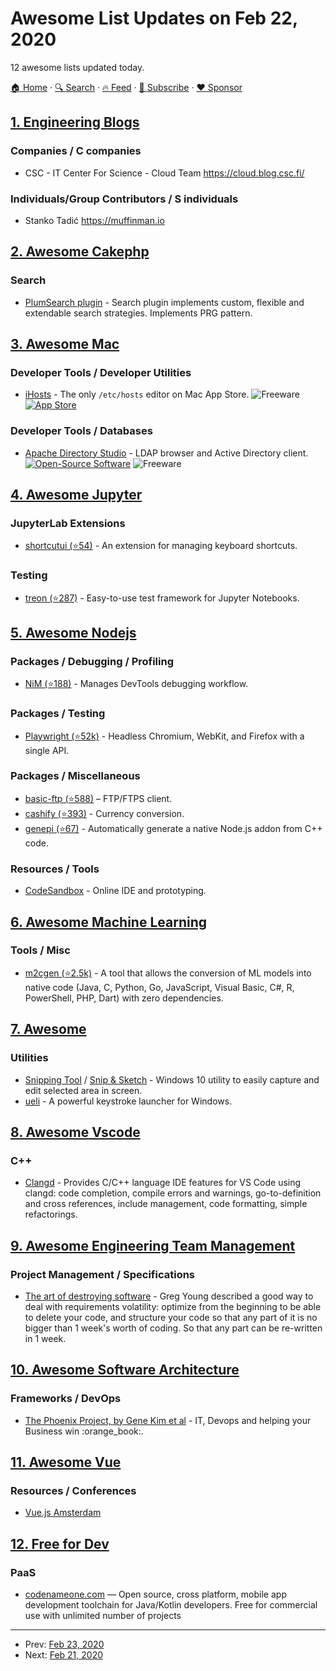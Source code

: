 # Awesome List Updates on Feb 22, 2020

12 awesome lists updated today.

[🏠 Home](/README.md) · [🔍 Search](https://www.trackawesomelist.com/search/) · [🔥 Feed](https://www.trackawesomelist.com/rss.xml) · [📮 Subscribe](https://trackawesomelist.us17.list-manage.com/subscribe?u=d2f0117aa829c83a63ec63c2f&id=36a103854c) · [❤️  Sponsor](https://github.com/sponsors/theowenyoung)



## [1. Engineering Blogs](/content/kilimchoi/engineering-blogs/README.md)

### Companies / C companies

*   CSC - IT Center For Science - Cloud Team <https://cloud.blog.csc.fi/>

### Individuals/Group Contributors / S individuals

*   Stanko Tadić <https://muffinman.io>

## [2. Awesome Cakephp](/content/FriendsOfCake/awesome-cakephp/README.md)

### Search

*   [PlumSearch plugin](https://github.com/skie/plum_search) - Search plugin implements custom, flexible and extendable search strategies. Implements PRG pattern.

## [3. Awesome Mac](/content/jaywcjlove/awesome-mac/README.md)

### Developer Tools / Developer Utilities

*   [iHosts](https://en.toolinbox.net/iHosts/) - The only `/etc/hosts` editor on Mac App Store. ![Freeware](https://jaywcjlove.github.io/sb/ico/min-free.svg "Freeware") [![App Store](https://jaywcjlove.github.io/sb/ico/min-app-store.svg "App Store Software")](https://itunes.apple.com/app/id1102004240?mt=12)

### Developer Tools / Databases

*   [Apache Directory Studio](https://directory.apache.org/studio/) - LDAP browser and Active Directory client. [![Open-Source Software](https://jaywcjlove.github.io/sb/ico/min-oss.svg "Open Source Software")](https://directory.apache.org/sources.html) ![Freeware](https://jaywcjlove.github.io/sb/ico/min-free.svg "Freeware")

## [4. Awesome Jupyter](/content/markusschanta/awesome-jupyter/README.md)

### JupyterLab Extensions

*   [shortcutui (⭐54)](https://github.com/jupyterlab/jupyterlab-shortcutui) - An extension for managing keyboard shortcuts.

### Testing

*   [treon (⭐287)](https://github.com/ReviewNB/treon) - Easy-to-use test framework for Jupyter Notebooks.

## [5. Awesome Nodejs](/content/sindresorhus/awesome-nodejs/README.md)

### Packages / Debugging / Profiling

*   [NiM (⭐188)](https://github.com/june07/nim) - Manages DevTools debugging workflow.

### Packages / Testing

*   [Playwright (⭐52k)](https://github.com/microsoft/playwright) - Headless Chromium, WebKit, and Firefox with a single API.

### Packages / Miscellaneous

*   [basic-ftp (⭐588)](https://github.com/patrickjuchli/basic-ftp) – FTP/FTPS client.
*   [cashify (⭐393)](https://github.com/xxczaki/cashify) - Currency conversion.
*   [genepi (⭐67)](https://github.com/Geode-solutions/genepi) - Automatically generate a native Node.js addon from C++ code.

### Resources / Tools

*   [CodeSandbox](https://codesandbox.io/s/node-http-server-node) - Online IDE and prototyping.

## [6. Awesome Machine Learning](/content/josephmisiti/awesome-machine-learning/README.md)

### Tools / Misc

*   [m2cgen (⭐2.5k)](https://github.com/BayesWitnesses/m2cgen) - A tool that allows the conversion of ML models into native code (Java, C, Python, Go, JavaScript, Visual Basic, C#, R, PowerShell, PHP, Dart) with zero dependencies.

## [7. Awesome](/content/Awesome-Windows/Awesome/README.md)

### Utilities

*   [Snipping Tool](https://support.microsoft.com/en-in/help/13776/windows-use-snipping-tool-to-capture-screenshots) / [Snip & Sketch](https://support.microsoft.com/en-us/help/4488540/windows-10-how-to-take-and-annotate-screenshots) - Windows 10 utility to easily capture and edit selected area in screen.
*   [ueli](https://ueli.app/#/) - A powerful keystroke launcher for Windows.

## [8. Awesome Vscode](/content/viatsko/awesome-vscode/README.md)

### C++

*   [Clangd](https://marketplace.visualstudio.com/items?itemName=llvm-vs-code-extensions.vscode-clangd) - Provides C/C++ language IDE features for VS Code using clangd: code completion, compile errors and warnings, go-to-definition and cross references, include management, code formatting, simple refactorings.

## [9. Awesome Engineering Team Management](/content/kdeldycke/awesome-engineering-team-management/README.md)

### Project Management / Specifications

*   [The art of destroying software](https://vimeo.com/108441214) - Greg Young described a good way to deal with requirements volatility: optimize from the beginning to be able to delete your code, and structure your code so that any part of it is no bigger than 1 week's worth of coding. So that any part can be re-written in 1 week.

## [10. Awesome Software Architecture](/content/simskij/awesome-software-architecture/README.md)

### Frameworks / DevOps

*   [The Phoenix Project, by Gene Kim et al](https://www.amazon.com/Phoenix-Project-DevOps-Helping-Business/dp/0988262592) - IT, Devops and helping your Business win :orange\_book:.

## [11. Awesome Vue](/content/vuejs/awesome-vue/README.md)

### Resources / Conferences

*   [Vue.js Amsterdam](https://vuejs.amsterdam)

## [12. Free for Dev](/content/ripienaar/free-for-dev/README.md)

### PaaS

*   [codenameone.com](https://www.codenameone.com/) — Open source, cross platform, mobile app development toolchain for Java/Kotlin developers. Free for commercial use with unlimited number of projects

---

- Prev: [Feb 23, 2020](/content/2020/02/23/README.md)
- Next: [Feb 21, 2020](/content/2020/02/21/README.md)